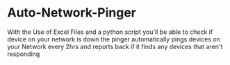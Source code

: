 # Auto-Network-Pinger
With the Use of Excel Files and a python script you'll be able to check if device on your network is down the pinger automatically pings devices on your Network every 2hrs and reports back if it finds any devices that aren't responding 
